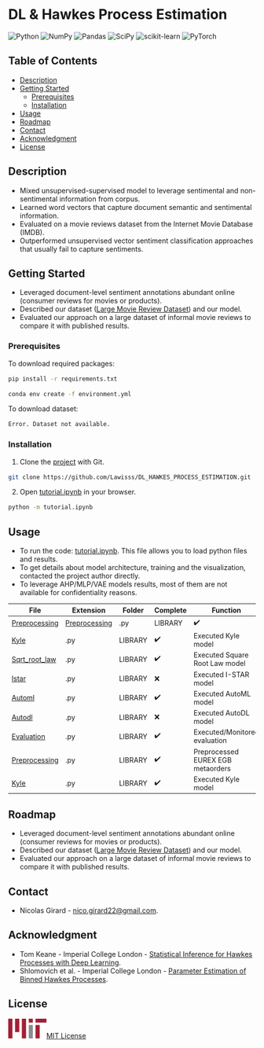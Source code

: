 # DL & Hawkes Process Estimation

![Python](https://img.shields.io/badge/python-3670A0?style=for-the-badge&logo=python&logoColor=ffdd54) ![NumPy](https://img.shields.io/badge/numpy-%23013243.svg?style=for-the-badge&logo=numpy&logoColor=white) ![Pandas](https://img.shields.io/badge/pandas-%23150458.svg?style=for-the-badge&logo=pandas&logoColor=white) ![SciPy](https://img.shields.io/badge/SciPy-%230C55A5.svg?style=for-the-badge&logo=scipy&logoColor=%white) ![scikit-learn](https://img.shields.io/badge/scikit--learn-%23F7931E.svg?style=for-the-badge&logo=scikit-learn&logoColor=white) ![PyTorch](https://img.shields.io/badge/PyTorch-%23EE4C2C.svg?style=for-the-badge&logo=PyTorch&logoColor=white)

<!--- Results illustration here --->

## Table of Contents

- [Description](#description)
- [Getting Started](#getting-started)
  - [Prerequisites](#prerequisites)
  - [Installation](#installation)
- [Usage](#usage)
- [Roadmap](#roadmap)
- [Contact](#contact)
- [Acknowledgment](#Acknowledgment)
- [License](#license)

## Description

* Mixed unsupervised-supervised model to leverage sentimental and non-sentimental information from corpus. 
* Learned word vectors that capture document semantic and sentimental information. 
* Evaluated on a movie reviews dataset from the Internet Movie Database (IMDB). 
* Outperformed unsupervised vector sentiment classification approaches that usually fail to capture sentiments.

<!--- Project features here --->

## Getting Started

* Leveraged document-level sentiment annotations abundant online (consumer reviews for movies or products). 
* Described our dataset ([Large Movie Review Dataset](https://ai.stanford.edu/~amaas/data/sentiment/)) and our model. 
* Evaluated our approach on a large dataset of informal movie reviews to compare it with published results.

### Prerequisites

To download required packages:

```sh
pip install -r requirements.txt
```

```sh
conda env create -f environment.yml
```

To download dataset:

```sh
Error. Dataset not available.
```

### Installation

1. Clone the [project](https://github.com/Lawisss/DL_HAWKES_PROCESS_ESTIMATION) with Git.

```sh
git clone https://github.com/Lawisss/DL_HAWKES_PROCESS_ESTIMATION.git
```
2. Open [tutorial.ipynb](https://github.com/Lawisss/DL_HAWKES_PROCESS_ESTIMATION/blob/main/CODE/tutorial.ipynb) in your browser.

```sh
python -m tutorial.ipynb
```

## Usage

* To run the code: [tutorial.ipynb](https://github.com/Lawisss/DL_HAWKES_PROCESS_ESTIMATION/blob/main/CODE/tutorial.ipynb). This file allows you to load python files and results.
* To get details about model architecture, training and the visualization, contacted the project author directly.
* To leverage AHP/MLP/VAE models results, most of them are not available for confidentiality reasons.

|                                         File                                                                       |               Extension               |               Folder                  |               Complete                |               Function                |
| ------------------------------------------------------------------------------------------------------------------ | ------------------------------------- | ------------------------------------- | ------------------------------------- | ------------------------------------- |
| [Preprocessing](https://github.com/Lawisss/EUREX_EGB_PRICE_IMPACT/blob/main/LIBRARY/preprocessing.py) | [Preprocessing](https://github.com/Lawisss/EUREX_EGB_PRICE_IMPACT/blob/main/LIBRARY/preprocessing.py)    | .py                                   | LIBRARY                  	     | ✔️                                   | Preprocessed EUREX EGB metaorders	                  |
| [Kyle](https://github.com/Lawisss/EUREX_EGB_PRICE_IMPACT/blob/main/LIBRARY/kyle.py)   | .py                                   | LIBRARY                    	     | ✔️                                   | Executed Kyle model	                  |
| [Sqrt_root_law](https://github.com/Lawisss/EUREX_EGB_PRICE_IMPACT/blob/main/LIBRARY/sqrt_root_law.py)                     | .py                                   | LIBRARY                           | ✔️                                   | Executed Square Root Law model                       |
| [Istar](https://github.com/Lawisss/EUREX_EGB_PRICE_IMPACT/blob/main/LIBRARY/istar.py)     | .py                                   | LIBRARY           		     | ❌                                   | Executed I-STAR model                   |
| [Automl](https://github.com/Lawisss/EUREX_EGB_PRICE_IMPACT/blob/main/LIBRARY/automl.py)       | .py                                   | LIBRARY                         | ✔️                                   | Executed AutoML model                |
| [Autodl](https://github.com/Lawisss/EUREX_EGB_PRICE_IMPACT/blob/main/LIBRARY/autodl.py)    | .py                                   | LIBRARY                        | ❌                                   | Executed AutoDL model               |
| [Evaluation](https://github.com/Lawisss/EUREX_EGB_PRICE_IMPACT/blob/main/LIBRARY/evaluation.py)				  | .py                                 | LIBRARY                       	     | ✔️                                   | Executed/Monitored evaluation          |
| [Preprocessing](https://github.com/Lawisss/EUREX_EGB_PRICE_IMPACT/blob/main/LIBRARY/preprocessing.py)     | .py                                   | LIBRARY                  	     | ✔️                                   | Preprocessed EUREX EGB metaorders	                  |
| [Kyle](https://github.com/Lawisss/EUREX_EGB_PRICE_IMPACT/blob/main/LIBRARY/kyle.py)   | .py                                   | LIBRARY                    	     | ✔️                                   | Executed Kyle model	                  |

## Roadmap

* Leveraged document-level sentiment annotations abundant online (consumer reviews for movies or products). 
* Described our dataset ([Large Movie Review Dataset](https://ai.stanford.edu/~amaas/data/sentiment/)) and our model. 
* Evaluated our approach on a large dataset of informal movie reviews to compare it with published results.

## Contact

* Nicolas Girard - nico.girard22@gmail.com.

## Acknowledgment

* Tom Keane - Imperial College London - [Statistical Inference for Hawkes Processes with Deep Learning](https://tom-keane.github.io/project_1.pdf).
* Shlomovich et al. - Imperial College London - [Parameter Estimation of Binned Hawkes Processes](https://www.tandfonline.com/doi/full/10.1080/10618600.2022.2050247).

## License

<a href="https://choosealicense.com/licenses/mit/"><img src="https://raw.githubusercontent.com/johnturner4004/readme-generator/master/src/components/assets/images/mit.svg" height=40 />MIT License</a>
